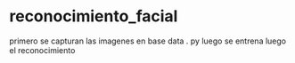 # reconocimiento_facial

primero se capturan las imagenes en base data . py
luego se entrena
luego el reconocimiento
